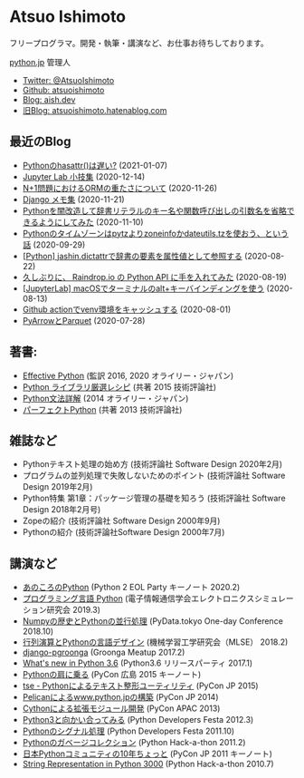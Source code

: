 
# Atsuo Ishimoto

フリープログラマ。開発・執筆・講演など、お仕事お待ちしております。

[python.jp](https://www.python.jp) 管理人

- [Twitter: @AtsuoIshimoto](https://twitter.com/atsuoishimoto)
- [Github: atsuoishimoto](https://github.com/atsuoishimoto)
- [Blog: aish.dev](https://aish.dev)
- [旧Blog: atsuoishimoto.hatenablog.com](https://atsuoishimoto.hatenablog.com/)


## 最近のBlog


- [Pythonのhasattr()は遅い?](https://aish.dev/python/ishasattrslow.html) (2021-01-07)
- [Jupyter Lab 小技集](https://aish.dev/misc/jupyterlab-tips.html) (2020-12-14)
- [N+1問題におけるORMの重たさについて](https://aish.dev/misc/orm_n1problem.html) (2020-11-26)
- [Django メモ集](https://aish.dev/python/django-memo.html) (2020-11-21)
- [Pythonを闇改造して辞書リテラルのキー名や関数呼び出しの引数名を省略できるようにしてみた](https://aish.dev/python/keyword-shorthand.html) (2020-11-10)
- [Pythonのタイムゾーンはpytzよりzoneinfoかdateutils.tzを使おう、という話](https://zenn.dev/atsuoishimoto/articles/505b3f4831443a1b63ad) (2020-09-29)
- [&#91;Python&#93; jashin.dictattrで辞書の要素を属性値として参照する](https://aish.dev/python/jasin_dictattr.html) (2020-08-22)
- [久しぶりに、 Raindrop.io の Python API に手を入れてみた](https://aish.dev/misc/20200819-raindropio-refresh-token.html) (2020-08-19)
- [&#91;JupyterLab&#93; macOSでターミナルのalt+キーバインディングを使う](https://aish.dev/misc/20200813-jupyter-macOptionIsMeta.html) (2020-08-13)
- [Github actionでvenv環境をキャッシュする](https://aish.dev/misc/20200801-cache-github-action.html) (2020-08-01)
- [PyArrowとParquet](https://aish.dev/python/20200728_pyarrow.html) (2020-07-28)


## 著書:

- [Effective Python](https://www.amazon.co.jp/dp/4873117569) (監訳 2016, 2020 オライリー・ジャパン)
- [Python ライブラリ厳選レシピ](https://amazon.co.jp/dp/B017GT6PC4) (共著 2015 技術評論社)
- [Python文法詳解](https://amazon.co.jp/dp/4873116880) (2014 オライリー・ジャパン)
- [パーフェクトPython](https://www.amazon.co.jp/dp/B00P2EG5QM) (共著 2013 技術評論社)


## 雑誌など

- Pythonテキスト処理の始め方 (技術評論社 Software Design 2020年2月)
- プログラムの並列処理で失敗しないためのポイント (技術評論社 Software Design 2019年2月)
- Python特集 第1章：パッケージ管理の基礎を知ろう (技術評論社 Software Design 2018年2月号)
- Zopeの紹介 (技術評論社 Software Design 2000年9月)
- Pythonの紹介 (技術評論社Software Design 2000年7月)

## 講演など

- [あのころのPython](https://speakerdeck.com/atsuoishimoto/python2-eol-62a3aa5b-381a-4060-a770-cc317cc076fa) (Python 2 EOL Party キーノート 2020.2)
- [プログラミング言語 Python](https://www.slideshare.net/atsuoishimoto/python-137065037) (電子情報通信学会エレクトロニクスシミュレーション研究会 2019.3)
- [Numpyの歴史とPythonの並行処理](https://www.slideshare.net/atsuoishimoto/numpypython) (PyData.tokyo One-day Conference 2018.10) 
- [行列演算とPythonの言語デザイン](https://www.slideshare.net/atsuoishimoto/python-89118112) (機械学習工学研究会（MLSE） 2018.2) 
- [django-pgroonga](https://www.slideshare.net/atsuoishimoto/django-pgroonga) (Groonga Meatup 2017.2)
- [What's new in Python 3.6](https://www.slideshare.net/atsuoishimoto/whats-new-in-python-36) (Python3.6 リリースパーティ 2017.1)
- [Pythonの肩に乗る](https://www.slideshare.net/secret/DQ3cnjc9zxhf8U) (PyCon 広島 2015 キーノート)
- [tse - Pythonによるテキスト整形ユーティリティ](https://www.slideshare.net/atsuoishimoto/tse-python) (PyCon JP 2015)
- [Pelicanによるwww.python.jpの構築](https://www.slideshare.net/atsuoishimoto/pycon-pelican) (PyCon JP 2014)
- [Cythonによる拡張モジュール開発](https://www.slideshare.net/atsuoishimoto/introduction-to-cython) (PyCon APAC 2013)
- [Python3と向かい合ってみる](https://www.slideshare.net/atsuoishimoto/python3-12044061) (Python Developers Festa 2012.3)
- [Pythonのシグナル処理](https://www.slideshare.net/atsuoishimoto/slide-at-pycon-mini-jp-on-2011129) (Python Developers Festa 2011.10)
- [Pythonのガベージコレクション](https://www.slideshare.net/atsuoishimoto/python-6980618) (Python Hack-a-thon 2011.2)
- [日本Pythonコミュニティの10年ちょっと](https://www.slideshare.net/atsuoishimoto/slide-at-pycon-mini-jp-on-2011129) (PyCon JP 2011 キーノート)
- [String Representation in Python 3000](https://www.slideshare.net/atsuoishimoto/string-representation-in-py3k) (Python Hack-a-thon 2010.7)



